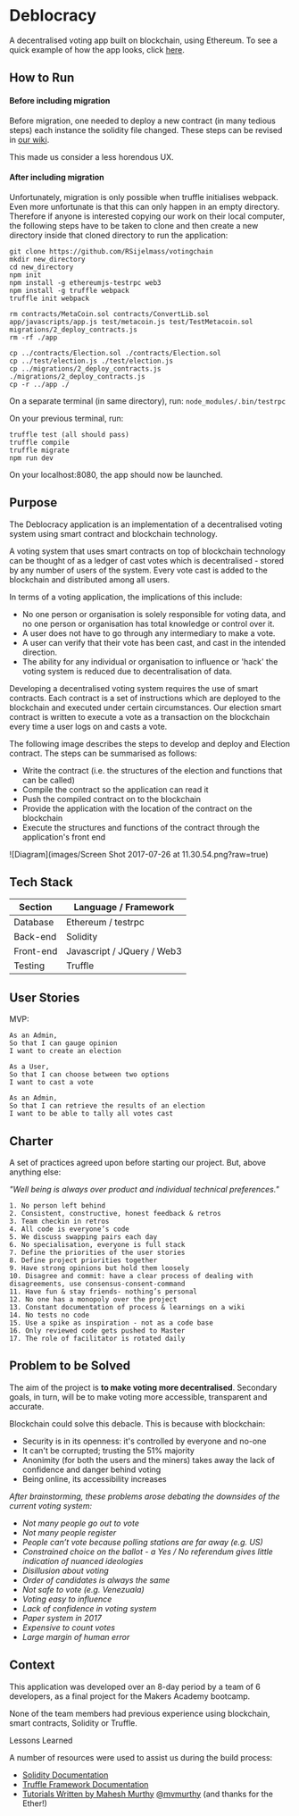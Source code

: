 Deblocracy
============
A decentralised voting app built on blockchain, using Ethereum. To see a quick example of how the app looks, click [here](https://vimeo.com/227889051).

## How to Run

#### Before including migration
Before migration, one needed to deploy a new contract (in many tedious steps) each instance the solidity file changed. These steps can be revised in [our wiki](https://github.com/RSijelmass/votingchain/wiki/How-we-deployed-before-Migration).

This made us consider a less horendous UX.

#### After including migration
Unfortunately, migration is only possible when truffle initialises webpack. Even more unfortunate is that this can only happen in an empty directory. Therefore if anyone is interested copying our work on their local computer, the following steps have to be taken to clone and then create a new directory inside that cloned directory to run the application:

```
git clone https://github.com/RSijelmass/votingchain
mkdir new_directory
cd new_directory
npm init
npm install -g ethereumjs-testrpc web3
npm install -g truffle webpack
truffle init webpack

rm contracts/MetaCoin.sol contracts/ConvertLib.sol app/javascripts/app.js test/metacoin.js test/TestMetacoin.sol migrations/2_deploy_contracts.js
rm -rf ./app

cp ../contracts/Election.sol ./contracts/Election.sol
cp ../test/election.js ./test/election.js
cp ../migrations/2_deploy_contracts.js ./migrations/2_deploy_contracts.js
cp -r ../app ./
```

On a separate terminal (in same directory), run:
`node_modules/.bin/testrpc`

On your previous terminal, run:
```
truffle test (all should pass)
truffle compile
truffle migrate
npm run dev
```

On your localhost:8080, the app should now be launched.

## Purpose
The Deblocracy application is an implementation of a decentralised voting system using smart contract and blockchain technology.

A voting system that uses smart contracts on top of blockchain technology can be thought of as a ledger of cast votes which is decentralised - stored by any number of users of the system. Every vote cast is added to the blockchain and distributed among all users.

In terms of a voting application, the implications of this include:
* No one person or organisation is solely responsible for voting data, and no one person or organisation has total knowledge or control over it.
* A user does not have to go through any intermediary to make a vote.
* A user can verify that their vote has been cast, and cast in the intended direction.
* The ability for any individual or organisation to influence or 'hack' the voting system is reduced due to decentralisation of data.

Developing a decentralised voting system requires the use of smart contracts. Each contract is a set of instructions which are deployed to the blockchain and executed under certain circumstances. Our election smart contract is written to execute a vote as a transaction on the blockchain every time a user logs on and casts a vote.

The following image describes the steps to develop and deploy and Election contract. The steps can be summarised as follows:
* Write the contract (i.e. the structures of the election and functions that can be called)
* Compile the contract so the application can read it
* Push the compiled contract on to the blockchain
* Provide the application with the location of the contract on the blockchain
* Execute the structures and functions of the contract through the application's front end

![Diagram](images/Screen Shot 2017-07-26 at 11.30.54.png?raw=true)

## Tech Stack

Section | Language / Framework
------- | -------------------
Database | Ethereum / testrpc
Back-end | Solidity
Front-end | Javascript / JQuery / Web3
Testing | Truffle


## User Stories

MVP:
```
As an Admin,
So that I can gauge opinion
I want to create an election
```
```
As a User,
So that I can choose between two options
I want to cast a vote
```
```
As an Admin,
So that I can retrieve the results of an election
I want to be able to tally all votes cast
```


## Charter

A set of practices agreed upon before starting our project. But, above anything else:

*"Well being is always over product and individual technical preferences."*

```
1. No person left behind
2. Consistent, constructive, honest feedback & retros
3. Team checkin in retros
4. All code is everyone’s code
5. We discuss swapping pairs each day
6. No specialisation, everyone is full stack
7. Define the priorities of the user stories
8. Define project priorities together
9. Have strong opinions but hold them loosely
10. Disagree and commit: have a clear process of dealing with disagreements, use consensus-consent-command
11. Have fun & stay friends- nothing’s personal
12. No one has a monopoly over the project
13. Constant documentation of process & learnings on a wiki
14. No tests no code
15. Use a spike as inspiration - not as a code base
16. Only reviewed code gets pushed to Master
17. The role of facilitator is rotated daily
```

## Problem to be Solved
The aim of the project is **to make voting more decentralised**. Secondary goals, in turn, will be to make voting more
accessible, transparent and accurate.

Blockchain could solve this debacle. This is because with blockchain:
- Security is in its openness: it's controlled by everyone and no-one
- It can't be corrupted; trusting the 51% majority
- Anonimity (for both the users and the miners) takes away the lack of confidence and danger behind voting
- Being online, its accessibility increases

*After brainstorming, these problems arose debating the downsides of the current voting system:*
- *Not many people go out to vote*
- *Not many people register*
- *People can’t vote because polling stations are far away (e.g. US)*
- *Constrained choice on the ballot - a Yes / No referendum gives little indication of nuanced ideologies*
- *Disillusion about voting*
- *Order of candidates is always the same*
- *Not safe to vote (e.g. Venezuala)*
- *Voting easy to influence*
- *Lack of confidence in voting system*
- *Paper system in 2017*
- *Expensive to count votes*
- *Large margin of human error*


## Context

This application was developed over an 8-day period by a team of 6 developers, as a final project for the Makers Academy bootcamp.

None of the team members had previous experience using blockchain, smart contracts, Solidity or Truffle.

Lessons Learned

A number of resources were used to assist us during the build process:
* [Solidity Documentation](https://solidity.readthedocs.io/en/develop/)
* [Truffle Framework Documentation](http://truffleframework.com/docs/)
* [Tutorials Written by Mahesh Murthy](https://medium.com/@mvmurthy/full-stack-hello-world-voting-ethereum-dapp-tutorial-part-1-40d2d0d807c2) [@mvmurthy](https://twitter.com/mvmurthy) (and thanks for the Ether!)
